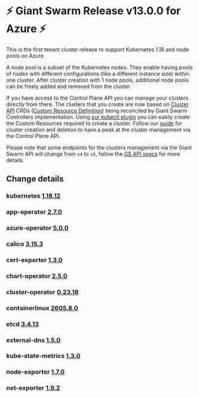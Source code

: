 # :zap: Giant Swarm Release v13.0.0 for Azure :zap:

This is the first tenant cluster release to support Kubernetes 1.18 and node pools on Azure.

A node pool is a subset of the Kubernetes nodes. They enable having pools of nodes with different configurations (like a different instance size) within one cluster.
After cluster creation with 1 node pools, additional node pools can be freely added and removed from the cluster.

If you have access to the Control Plane API you can manage your clusters directly from there.
The clusters that you create are now based on [Cluster API](https://cluster-api.sigs.k8s.io/) CRDs ([Custom Resource Definition](https://kubernetes.io/docs/tasks/extend-kubernetes/custom-resources/custom-resource-definitions/)) being reconciled  by Giant Swarm Controllers implementation.
Using [our kubectl plugin](https://github.com/giantswarm/kubectl-gs/) you can easily create the Custom Resources required to create a cluster.
Follow our [guide](https://docs.giantswarm.io/guides/creating-clusters-via-crs-on-azure/) for cluster creation and deletion to have a peak at the cluster management via the Control Plane API.

Please note that some endpoints for the clusters management via the Giant Swarm API will change from `v4` to `v5`, follow the [GS API specs](https://docs.giantswarm.io/api/#tag/clusters) for more details.

## Change details

### kubernetes [1.18.12](https://github.com/kubernetes/kubernetes/blob/master/CHANGELOG/CHANGELOG-1.18.md#v11812)
### app-operator [2.7.0](https://github.com/giantswarm/app-operator/blob/master/CHANGELOG.md#270---2020-11-09)
### azure-operator [5.0.0](https://github.com/giantswarm/azure-operator/blob/master/CHANGELOG.md#500---2020-12-01)
### calico [3.15.3](https://github.com/projectcalico/calico/releases/tag/v3.15.3)
### cert-exporter [1.3.0](https://github.com/giantswarm/cert-exporter/blob/master/CHANGELOG.md#130---2020-09-17)
### chart-operator [2.5.0](https://github.com/giantswarm/chart-operator/blob/master/CHANGELOG.md#250---2020-11-09)
### cluster-operator [0.23.18](https://github.com/giantswarm/cluster-operator/blob/legacy/CHANGELOG.md#02318---2020-10-21)
### containerlinux [2605.8.0](https://www.flatcar-linux.org/releases/#release-2605.8.0)
### etcd [3.4.13](https://github.com/etcd-io/etcd/releases/tag/v3.4.13)
### external-dns [1.5.0](https://github.com/giantswarm/external-dns-app/blob/master/CHANGELOG.md#150---2020-10-07)
### kube-state-metrics [1.3.0](https://github.com/giantswarm/kube-state-metrics-app/blob/master/CHANGELOG.md#130---2020-11-25)
### node-exporter [1.7.0](https://github.com/giantswarm/node-exporter-app/blob/master/CHANGELOG.md#170---2020-11-26)
### net-exporter [1.9.2](https://github.com/giantswarm/net-exporter/blob/master/CHANGELOG.md#192---2020-08-21)
